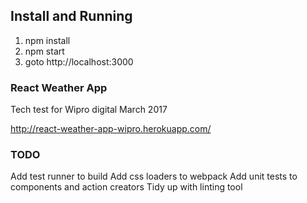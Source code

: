 ## Install and Running

1. npm install
3. npm start
4. goto http://localhost:3000

### React Weather App
Tech test for Wipro digital March 2017


http://react-weather-app-wipro.herokuapp.com/

### TODO
Add test runner to build
Add css loaders to webpack
Add unit tests to components and action creators
Tidy up with linting tool
